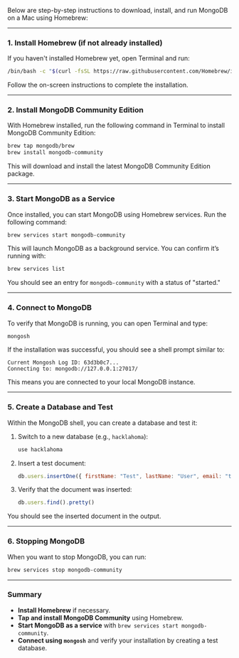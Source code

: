 Below are step-by-step instructions to download, install, and run MongoDB on a Mac using Homebrew:

---

### 1. Install Homebrew (if not already installed)

If you haven't installed Homebrew yet, open Terminal and run:

```bash
/bin/bash -c "$(curl -fsSL https://raw.githubusercontent.com/Homebrew/install/HEAD/install.sh)"
```

Follow the on-screen instructions to complete the installation.

---

### 2. Install MongoDB Community Edition

With Homebrew installed, run the following command in Terminal to install MongoDB Community Edition:

```bash
brew tap mongodb/brew
brew install mongodb-community
```

This will download and install the latest MongoDB Community Edition package.

---

### 3. Start MongoDB as a Service

Once installed, you can start MongoDB using Homebrew services. Run the following command:

```bash
brew services start mongodb-community
```

This will launch MongoDB as a background service. You can confirm it’s running with:

```bash
brew services list
```

You should see an entry for `mongodb-community` with a status of "started."

---

### 4. Connect to MongoDB

To verify that MongoDB is running, you can open Terminal and type:

```bash
mongosh
```

If the installation was successful, you should see a shell prompt similar to:

```
Current Mongosh Log ID: 63d3b0c7...
Connecting to: mongodb://127.0.0.1:27017/
```

This means you are connected to your local MongoDB instance.

---

### 5. Create a Database and Test

Within the MongoDB shell, you can create a database and test it:

1. Switch to a new database (e.g., `hacklahoma`):

   ```javascript
   use hacklahoma
   ```

2. Insert a test document:

   ```javascript
   db.users.insertOne({ firstName: "Test", lastName: "User", email: "test@example.com" })
   ```

3. Verify that the document was inserted:

   ```javascript
   db.users.find().pretty()
   ```

You should see the inserted document in the output.

---

### 6. Stopping MongoDB

When you want to stop MongoDB, you can run:

```bash
brew services stop mongodb-community
```

---

### Summary

- **Install Homebrew** if necessary.
- **Tap and install MongoDB Community** using Homebrew.
- **Start MongoDB as a service** with `brew services start mongodb-community`.
- **Connect using `mongosh`** and verify your installation by creating a test database.

